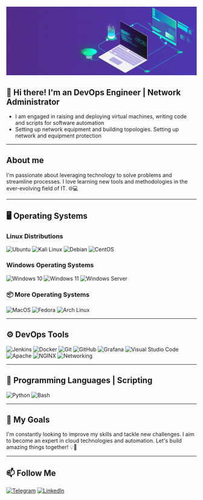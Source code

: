 ![Header](https://github.com/ATwoit/ATwoit/blob/main/assets/header_gif.gif)

## 👋 Hi there! I'm an DevOps Engineer | Network Administrator

- I am engaged in raising and deploying virtual machines, writing code and scripts for software automation
- Setting up network equipment and building topologies. Setting up network and equipment protection

---

## About me
I'm passionate about leveraging technology to solve problems and streamline processes. I love learning new tools and methodologies in the ever-evolving field of IT. 🌐💻

---

## 🖥️ Operating Systems

### Linux Distributions

 ![Ubuntu](https://img.shields.io/badge/-Ubuntu-E95420?style=for-the-badge&logo=Ubuntu&logoColor=FEFEFE)
 ![Kali Linux](https://img.shields.io/badge/-Kali_Linux-557C94?style=for-the-badge&logo=Kali-Linux&logoColor=white)
 ![Debian](https://img.shields.io/badge/-Debian-A81D33?style=for-the-badge&logo=Debian&logoColor=white)
 ![CentOS](https://img.shields.io/badge/-CentOS-262577?style=for-the-badge&logo=CentOS&logoColor=white)

### Windows Operating Systems
 
 ![Windows 10](https://img.shields.io/badge/-Windows%2010-0078D6?style=for-the-badge&logo=windows&logoColor=FEFEFE) 
 ![Windows 11](https://img.shields.io/badge/-Windows%2011-0078D6?style=for-the-badge&logo=windows&logoColor=FEFEFE) 
 ![Windows Server](https://img.shields.io/badge/-Windows%20Server-0078D6?style=for-the-badge&logo=windows&logoColor=FEFEFE)

### 📦 More Operating Systems
![MacOS](https://img.shields.io/badge/-macOS-000000?style=for-the-badge&logo=apple&logoColor=white)
 ![Fedora](https://img.shields.io/badge/-Fedora-294172?style=for-the-badge&logo=Fedora&logoColor=white)
 ![Arch Linux](https://img.shields.io/badge/-Arch%20Linux-1793D1?style=for-the-badge&logo=Arch-Linux&logoColor=white)

---

## ⚙️ DevOps Tools
![Jenkins](https://img.shields.io/badge/-Jenkins-D24939?style=for-the-badge&logo=Jenkins&logoColor=FEFEFE)
![Docker](https://img.shields.io/badge/-Docker-2496ED?style=for-the-badge&logo=Docker&logoColor=FEFEFE)
![Git](https://img.shields.io/badge/-Git-E95437?style=for-the-badge&logo=Git&logoColor=FEFEFE)
![GitHub](https://img.shields.io/badge/-GitHub-2A3B83?style=for-the-badge&logo=GitHub&logoColor=080808)
![Grafana](https://img.shields.io/badge/-Grafana-F46800?style=for-the-badge&logo=Grafana&logoColor=FEFEFE)
![Visual Studio Code](https://img.shields.io/badge/-Visual_Studio_Code-007ACC?style=for-the-badge&logo=Visual-Studio-Code&logoColor=FEFEFE)
![Apache](https://img.shields.io/badge/-Apache-D22128?style=for-the-badge&logo=Apache&logoColor=FEFEFE)
![NGINX](https://img.shields.io/badge/-NGINX-009639?style=for-the-badge&logo=NGINX&logoColor=FEFEFE)
![Networking](https://img.shields.io/badge/-Networking-0078D6?style=for-the-badge&logo=Network-Manager&logoColor=FEFEFE)

---

## 🐍 Programming Languages | Scripting
![Python](https://img.shields.io/badge/-Python-3776AB?style=for-the-badge&logo=Python&logoColor=FEFEFE)
![Bash](https://img.shields.io/badge/-Bash-4EAA25?style=for-the-badge&logo=GNU-Bash&logoColor=FEFEFE)

---

## 🚀 My Goals
I'm constantly looking to improve my skills and tackle new challenges. I aim to become an expert in cloud technologies and automation. Let's build amazing things together! 💡🤝

---

## 📫 Follow Me
[![Telegram](https://img.shields.io/badge/-Telegram-2CA5E0?style=for-the-badge&logo=telegram&logoColor=white)](https://t.me/Cavadov_S)
[![LinkedIn](https://img.shields.io/badge/-LinkedIn-0077B5?style=for-the-badge&logo=linkedin&logoColor=white)](https://www.linkedin.com/in/seyfulla-javadov-36206330a?lipi=urn%3Ali%3Apage%3Ad_flagship3_profile_view_base_contact_details%3BYuI6fODwTi%2BGgcPYIH4uaw%3D%3D)

